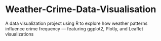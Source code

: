 # Weather-Crime-Data-Visualisation
A data visualization project using R to explore how weather patterns influence crime frequency — featuring ggplot2, Plotly, and Leaflet visualizations
